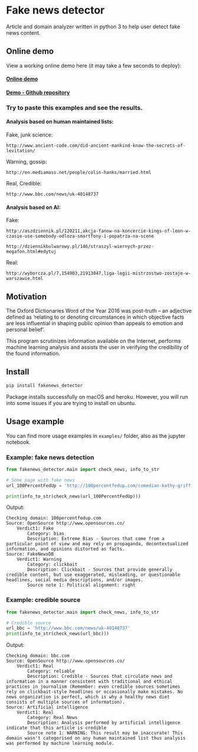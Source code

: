 # Fake news detector
Article and domain analyzer written in python 3 to help user detect fake news content.

## Online demo
View a working online demo here (it may take a few seconds to deploy):

#### [Online demo](https://protected-inlet-79294.herokuapp.com/)

#### [Demo - Github repository](https://github.com/MieszkoMakuch/fakenews-detector-demo)

### Try to paste this examples and see the results.
#### Analysis based on human maintained lists:
Fake, junk science:

`http://www.ancient-code.com/did-ancient-mankind-know-the-secrets-of-levitation/`

Warning, gossip:

`http://en.mediamass.net/people/colin-hanks/married.html`

Real, Credible:

`http://www.bbc.com/news/uk-40148737`

#### Analysis based on AI:
Fake:

`http://aszdziennik.pl/120211,akcja-fanow-na-koncercie-kings-of-leon-w-czasie-use-somebody-odloza-smartfony-i-popatrza-na-scene`

`http://dziennikbulwarowy.pl/146/straszyl-wiernych-przez-megafon.html#edytuj`

Real:

`http://wyborcza.pl/7,154903,21913047,liga-legii-mistrzostwo-zostaje-w-warszawie.html`

## Motivation
The Oxford Dictionaries Word of the Year 2016 was post-truth – an adjective defined as ‘relating to or denoting circumstances in which objective facts are less influential in shaping public opinion than appeals to emotion and personal belief’.

This program scrutinizes information available on the Internet, performs machine learning analysis and assists the user in verifying the credibility of the found information.

## Install
```bash
pip install fakenews_detector
```
Package installs successfully on macOS and heroku. However, you will run into some issues if you are trying to install on ubuntu.
## Usage example
You can find more usage examples in `examples/` folder, also as the jupyter notebook.

### Example: fake news detection
```python
from fakenews_detector.main import check_news, info_to_str

# Some page with fake news
url_100PercentFedUp = 'http://100percentfedup.com/comedian-kathy-griffins-7th-final-venue-cancelswhos-laughing-now/'

print(info_to_str(check_news(url_100PercentFedUp)))

```
Output:
```
Checking domain: 100percentfedup.com
Source: OpenSource http://www.opensources.co/
	Verdict1: Fake
		Category: bias
		Description: Extreme Bias - Sources that come from a particular point of view and may rely on propaganda, decontextualized information, and opinions distorted as facts.
Source: FakeNewsDB
	Verdict1: Warning
		Category: clickbait
		Description: Clickbait - Sources that provide generally credible content, but use exaggerated, misleading, or questionable headlines, social media descriptions, and/or images.
		Source note 1: Political alignment: right

```
### Example: credible source
```python
from fakenews_detector.main import check_news, info_to_str

# Credible source
url_bbc = 'http://www.bbc.com/news/uk-40148737'
print(info_to_str(check_news(url_bbc)))

```
Output:
```
Checking domain: bbc.com
Source: OpenSource http://www.opensources.co/
	Verdict1: Real
		Category: reliable
		Description: Credible - Sources that circulate news and information in a manner consistent with traditional and ethical practices in journalism (Remember: even credible sources sometimes rely on clickbait-style headlines or occasionally make mistakes. No news organization is perfect, which is why a healthy news diet consists of multiple sources of information).
Source: Artificial intelligence
	Verdict1: Real
		Category: Real News
		Description: Analysis performed by artificial intelligence indicate that this article is credible
		Source note 1: WARNING: This result may be inaccurate! This domain wasn't categorised on any human maintained list thus analysis was performed by machine learning module.


```